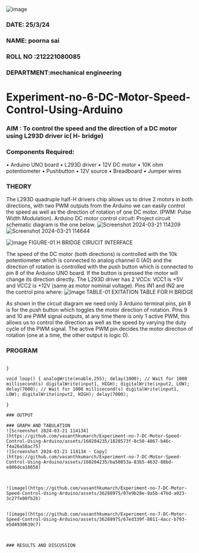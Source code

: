 ![image](https://github.com/vasanthkumarch/Experiment-no-7-DC-Motor-Speed-Control-Using-Arduino/assets/36288975/739cc470-48c8-4873-a730-6319b4afc602)
###  DATE: 25/3/24

###  NAME: poorna sai
###  ROLL NO :212221080085
###  DEPARTMENT:mechanical engineering
# Experiment-no-6-DC-Motor-Speed-Control-Using-Arduino
### AIM : To control the speed and the direction of a DC motor using L293D driver ic( H- bridge)

### Components Required:
•	Arduino UNO board
•	L293D driver
•	12V DC motor
•	10K ohm potentiometer
•	Pushbutton
•	12V source
•	Breadboard
•	Jumper wires
### THEORY 
The L293D quadruple half-H drivers chip allows us to drive 2 motors in both directions, with two PWM outputs from the Arduino we can easily control the speed as well as the direction of rotation of one DC motor. (PWM: Pulse Width Modulation).
Arduino DC motor control circuit:
Project circuit schematic diagram is the one below.
![Screenshot 2024-03-21 114209](https://github.com/vasanthkumarch/Experiment-no-7-DC-Motor-Speed-Control-Using-Arduino/assets/160204235/acdb0f80-7c39-43a3-8974-528148982e73)
![Screenshot 2024-03-21 114644](https://github.com/vasanthkumarch/Experiment-no-7-DC-Motor-Speed-Control-Using-Arduino/assets/160204235/3efd7690-eb3c-4289-be7f-c1ab19745f4b)


![image](https://user-images.githubusercontent.com/36288975/167763051-b230c183-afc5-46f2-ba95-0f95e10dd6c9.png)
FIGURE-01 H BRIDGE CIRUCIT INTERFACE 
 
The speed of the DC motor (both directions) is controlled with the 10k potentiometer which is connected to analog channel 0 (A0) and the direction of rotation is controlled with the push button which is connected to pin 8 of the Arduino UNO board. If the button is pressed the motor will change its direction directly.
The L293D driver has 2 VCCs: VCC1 is +5V and VCC2 is +12V (same as motor nominal voltage). Pins IN1 and IN2 are the control pins where:
![image](https://user-images.githubusercontent.com/36288975/167763120-1421c2c5-8381-49eb-b376-03f6e1113b7a.png)
TABLE-01 EXITATION TABLE FOR H BRIDGE 

As shown in the circuit diagram we need only 3 Arduino terminal pins, pin 8 is for the push button which toggles the motor direction of rotation. Pins 9 and 10 are PWM signal outputs, at any time there is only 1 active PWM, this allows us to control the direction as well as the speed by varying the duty cycle of the PWM signal. The active PWM pin decides the motor direction of rotation (one at a time, the other output is logic 0).

### PROGRAM 
```int enable = 6; int input1 = 3; int input2 = 4; void setup() { pinMode(enable, OUTPUT); pinMode(input1, OUTPUT); pinMode(input2, OUTPUT);

}

void loop() { analogWrite(enable,255); delay(1000); // Wait for 1000 millisecond(s) digitalWrite(input1, HIGH); digitalWrite(input2, LOW); delay(7000); // Wait for 1000 millisecond(s) digitalWrite(input1, LOW); digitalWrite(input2, HIGH); delay(7000);

}

### OUTPUT

### GRAPH AND TABULATION
![Screenshot 2024-03-21 114134](https://github.com/vasanthkumarch/Experiment-no-7-DC-Motor-Speed-Control-Using-Arduino/assets/160204235/1828573f-8c50-4067-b46c-f4a26a58ac75)
![Screenshot 2024-03-21 114134 - Copy](https://github.com/vasanthkumarch/Experiment-no-7-DC-Motor-Speed-Control-Using-Arduino/assets/160204235/ba50853a-83b5-4632-88bd-e806dca10658)



![image](https://github.com/vasanthkumarch/Experiment-no-7-DC-Motor-Speed-Control-Using-Arduino/assets/36288975/07e9b28e-9a5b-47bd-a023-3c27fe00fb2b)


![image](https://github.com/vasanthkumarch/Experiment-no-7-DC-Motor-Speed-Control-Using-Arduino/assets/36288975/67ed339f-8011-4acc-b793-e5d4930639c7)



### RESULTS AND DISCUSSION 

